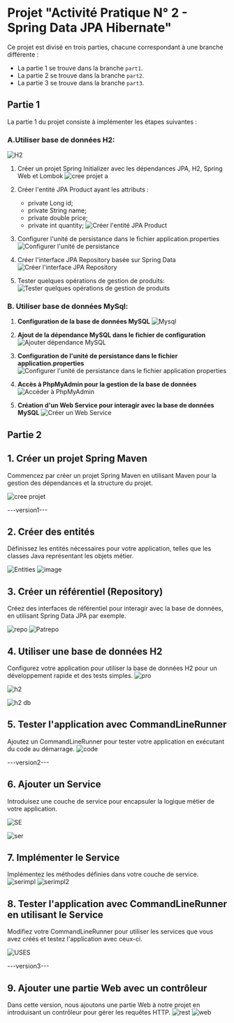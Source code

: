 # Projet "Activité Pratique N° 2 -  Spring Data JPA Hibernate"

Ce projet est divisé en trois parties, chacune correspondant à une branche différente :
- La partie 1 se trouve dans la branche `part1`.
- La partie 2 se trouve dans la branche `part2`.
- La partie 3 se trouve dans la branche `part3`.

## Partie 1

La partie 1 du projet consiste à implémenter les étapes suivantes :
### A.Utiliser base de données H2:
![H2](https://github.com/S-AHANSAL/Ahansal_Activite-Pratique-N-2-Spring-Data-JPA-Hibernate/assets/81721069/8711f9de-d28e-41db-82b7-db7fedea3d9b)
1. Créer un projet Spring Initializer avec les dépendances JPA, H2, Spring Web et Lombok
![cree projet a](https://github.com/S-AHANSAL/Ahansal_Activite-Pratique-N-2-Spring-Data-JPA-Hibernate/assets/81721069/a1caaae1-0348-4170-a236-f3af676df02a)
2. Créer l'entité JPA Product ayant les attributs :
    - private Long id;
    - private String name;
    - private double price;
    - private int quantity;
![Créer l'entité JPA Product](https://github.com/S-AHANSAL/Ahansal_Activite-Pratique-N-2-Spring-Data-JPA-Hibernate/assets/81721069/c6697b40-d2bc-4bf5-a873-f2ca29c54b4a)

3. Configurer l'unité de persistance dans le fichier application.properties 
![Configurer l'unité de persistance](https://github.com/S-AHANSAL/Ahansal_Activite-Pratique-N-2-Spring-Data-JPA-Hibernate/assets/81721069/4ef7d176-dd76-4359-ab1c-c3ea976516d5)

4. Créer l'interface JPA Repository basée sur Spring Data
![Créer l'interface JPA Repository](https://github.com/S-AHANSAL/Ahansal_Activite-Pratique-N-2-Spring-Data-JPA-Hibernate/assets/81721069/7431522d-fe9d-4984-84f7-6d44b5ce85b0)

5. Tester quelques opérations de gestion de produits:
![Tester quelques opérations de gestion de produits](https://github.com/S-AHANSAL/Ahansal_Activite-Pratique-N-2-Spring-Data-JPA-Hibernate/assets/81721069/c84f7419-b487-4875-8539-ec3bf21b6477)
### B. Utiliser base de données MySql:
1. **Configuration de la base de données MySQL**
   ![Mysql](https://github.com/S-AHANSAL/Ahansal_Activite-Pratique-N-2-Spring-Data-JPA-Hibernate/assets/81721069/a1bb9070-cee5-4477-8eab-a3a37a081e09)

2. **Ajout de la dépendance MySQL dans le fichier de configuration**
   ![Ajouter dépendance MySQL](https://github.com/S-AHANSAL/Ahansal_Activite-Pratique-N-2-Spring-Data-JPA-Hibernate/assets/81721069/bad7be62-86f7-4844-b295-c2bdd4f42af6)

3. **Configuration de l'unité de persistance dans le fichier application.properties**
   ![Configurer l'unité de persistance dans le fichier application properties](https://github.com/S-AHANSAL/Ahansal_Activite-Pratique-N-2-Spring-Data-JPA-Hibernate/assets/81721069/49139472-2193-41e1-a9b0-d216ee6d4c74)

4. **Accès à PhpMyAdmin pour la gestion de la base de données**
   ![Accéder à PhpMyAdmin](https://github.com/S-AHANSAL/Ahansal_Activite-Pratique-N-2-Spring-Data-JPA-Hibernate/assets/81721069/fb17b90a-72d4-4a0f-8579-4f0d5c6beff4)

5. **Création d'un Web Service pour interagir avec la base de données MySQL**
   ![Créer un Web Service](https://github.com/S-AHANSAL/Ahansal_Activite-Pratique-N-2-Spring-Data-JPA-Hibernate/assets/81721069/91754ebd-374e-40b0-a95c-af7420fa0cf9)

## Partie 2

## 1. Créer un projet Spring Maven

Commencez par créer un projet Spring Maven en utilisant Maven pour la gestion des dépendances et la structure du projet.

![cree projet](https://github.com/S-AHANSAL/Ahansal_Activite-Pratique-N-2-Spring-Data-JPA-Hibernate/assets/81721069/ac96ca22-c877-4b2f-850f-3e531e89afd4)

---version1---

## 2. Créer des entités

Définissez les entités nécessaires pour votre application, telles que les classes Java représentant les objets métier.

![Entities](https://github.com/S-AHANSAL/Ahansal_Activite-Pratique-N-2-Spring-Data-JPA-Hibernate/assets/81721069/d08c1bf9-7021-47c2-88f2-afe54ce49d8a)
![image](https://github.com/S-AHANSAL/Ahansal_Activite-Pratique-N-2-Spring-Data-JPA-Hibernate/assets/81721069/37f034c4-c198-4163-93d4-e17065b7a00b)

## 3. Créer un référentiel (Repository)

Créez des interfaces de référentiel pour interagir avec la base de données, en utilisant Spring Data JPA par exemple.

![repo](https://github.com/S-AHANSAL/Ahansal_Activite-Pratique-N-2-Spring-Data-JPA-Hibernate/assets/81721069/2394f4cf-964a-48e6-b7c3-72d7c877da7e)
![Patrepo](https://github.com/S-AHANSAL/Ahansal_Activite-Pratique-N-2-Spring-Data-JPA-Hibernate/assets/81721069/80df90e2-e5eb-414c-a489-d45ebf29046b)

## 4. Utiliser une base de données H2

Configurez votre application pour utiliser la base de données H2 pour un développement rapide et des tests simples.
![pro](https://github.com/S-AHANSAL/Ahansal_Activite-Pratique-N-2-Spring-Data-JPA-Hibernate/assets/81721069/7950ad4e-c948-45e8-8a94-1136df223a4e)

![h2](https://github.com/S-AHANSAL/Ahansal_Activite-Pratique-N-2-Spring-Data-JPA-Hibernate/assets/81721069/6ba700c0-3640-49dc-ad35-cbe8c066e069)

![h2 db](https://github.com/S-AHANSAL/Ahansal_Activite-Pratique-N-2-Spring-Data-JPA-Hibernate/assets/81721069/5e1657f8-1a14-4613-9f2a-5d18497d6423)

## 5. Tester l'application avec CommandLineRunner

Ajoutez un CommandLineRunner pour tester votre application en exécutant du code au démarrage.
![code](https://github.com/S-AHANSAL/Ahansal_Activite-Pratique-N-2-Spring-Data-JPA-Hibernate/assets/81721069/b22bf1cc-a551-4678-a8ab-18c0db25e831)

---version2---

## 6. Ajouter un Service

Introduisez une couche de service pour encapsuler la logique métier de votre application.

![SE](https://github.com/S-AHANSAL/Ahansal_Activite-Pratique-N-2-Spring-Data-JPA-Hibernate/assets/81721069/683857b8-7380-40bc-a2b0-0a5084833c3e)

![ser](https://github.com/S-AHANSAL/Ahansal_Activite-Pratique-N-2-Spring-Data-JPA-Hibernate/assets/81721069/f83596b2-af0b-4828-954f-ab329779c354)

## 7. Implémenter le Service

Implémentez les méthodes définies dans votre couche de service.
![serimpl](https://github.com/S-AHANSAL/Ahansal_Activite-Pratique-N-2-Spring-Data-JPA-Hibernate/assets/81721069/5f0a5ea6-0d01-40e3-a5c9-7cfd351a2197)
![serimpl2](https://github.com/S-AHANSAL/Ahansal_Activite-Pratique-N-2-Spring-Data-JPA-Hibernate/assets/81721069/0020d315-7995-4442-9cf7-e5a6430891fe)

## 8. Tester l'application avec CommandLineRunner en utilisant le Service

Modifiez votre CommandLineRunner pour utiliser les services que vous avez créés et testez l'application avec ceux-ci.

![USES](https://github.com/S-AHANSAL/Ahansal_Activite-Pratique-N-2-Spring-Data-JPA-Hibernate/assets/81721069/e1ec35b0-41d1-4345-9541-5c6b91647974)

---version3---

## 9. Ajouter une partie Web avec un contrôleur

Dans cette version, nous ajoutons une partie Web à notre projet en introduisant un contrôleur pour gérer les requêtes HTTP.
![rest](https://github.com/S-AHANSAL/Ahansal_Activite-Pratique-N-2-Spring-Data-JPA-Hibernate/assets/81721069/99097875-46a7-4797-a425-fda5f6148222)
![web](https://github.com/S-AHANSAL/Ahansal_Activite-Pratique-N-2-Spring-Data-JPA-Hibernate/assets/81721069/0ea9b157-d51e-4449-b2f0-a09f8828ccf2)
